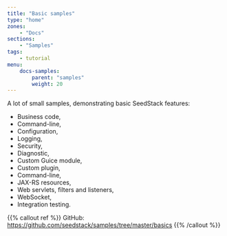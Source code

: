 ```yaml
---
title: "Basic samples"
type: "home"
zones:
    - "Docs"
sections:
    - "Samples"    
tags:
    - tutorial
menu:
    docs-samples:
        parent: "samples"
        weight: 20
---
```


A lot of small samples, demonstrating basic SeedStack features:

* Business code,
* Command-line,  
* Configuration,
* Logging,
* Security,
* Diagnostic,
* Custom Guice module,
* Custom plugin,
* Command-line,
* JAX-RS resources,
* Web servlets, filters and listeners,
* WebSocket,
* Integration testing.

{{% callout ref %}}
GitHub: https://github.com/seedstack/samples/tree/master/basics
{{% /callout %}}

